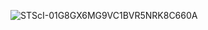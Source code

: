 
<!---
A-Taiga/A-Taiga is a ✨ special ✨ repository because its `README.md` (this file) appears on your GitHub profile.
You can click the Preview link to take a look at your changes.
--->
![STScI-01G8GX6MG9VC1BVR5NRK8C660A](https://user-images.githubusercontent.com/64714887/182050711-b3970d51-376d-43f4-889b-f37003c7ead0.png)

